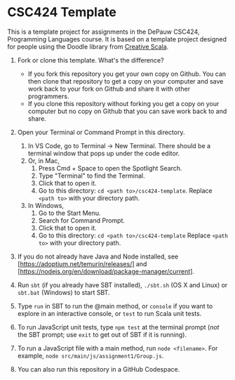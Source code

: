 # CSC424 Template

This is a template project for assignments in the DePauw CSC424, Programming Languages course.
It is based on a template project designed for people using the Doodle library from [Creative Scala][creative-scala].

1. Fork or clone this template. What's the difference?
   - If you fork this repository you get your own copy on Github. You can then clone that repository to get a copy on your computer and save work back to your fork on Github and share it with other programmers. 
   - If you clone this repository without forking you get a copy on your computer but no copy on Github that you can save work back to and share.

2. Open your Terminal or Command Prompt in this directory.
   1. In VS Code, go to Terminal -> New Terminal. There should be a terminal window that pops up under the code editor.
   2. Or, in Mac, 
      1. Press Cmd + Space to open the Spotlight Search. 
      2. Type "Terminal" to find the Terminal.
      3. Click that to open it.
      4. Go to this directory: `cd <path to>/csc424-template`. Replace `<path to>` with your directory path.
   3. In Windows, 
      1. Go to the Start Menu.
      2. Search for Command Prompt.
      3. Click that to open it. 
      4. Go to this directory: `cd <path to>/csc424-template` Replace `<path to>` with your directory path.

3. If you do not already have Java and Node installed, see [https://adoptium.net/temurin/releases/] and [https://nodejs.org/en/download/package-manager/current].

3. Run `sbt` (if you already have SBT installed), `./sbt.sh` (OS X and Linux) or `sbt.bat` (Windows) to start SBT.
4. Type `run` in SBT to run the @main method, or `console` if you want to explore in an interactive console, or `test` to run Scala unit tests.

5. To run JavaScript unit tests, type `npm test` at the terminal prompt (_not_ the SBT prompt; use `exit` to get out of SBT if it is running).
6. To run a JavaScript file with a main method, run `node <filename>`. For example, `node src/main/js/assignment1/Group.js`.

7. You can also run this repository in a GitHub Codespace.

[creative-scala]: https://creativescala.org/
